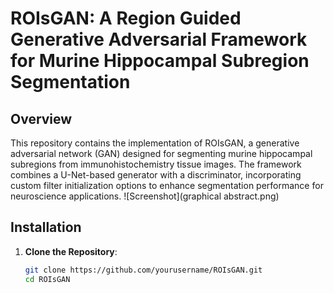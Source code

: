 # ROIsGAN: A Region Guided Generative Adversarial Framework for Murine Hippocampal Subregion Segmentation

## Overview
This repository contains the implementation of ROIsGAN, a generative adversarial network (GAN) designed for segmenting murine hippocampal subregions from immunohistochemistry tissue images. The framework combines a U-Net-based generator with a discriminator, incorporating custom filter initialization options to enhance segmentation performance for neuroscience applications.
![Screenshot](graphical abstract.png)
## Installation
1. **Clone the Repository**:
   ```bash
   git clone https://github.com/yourusername/ROIsGAN.git
   cd ROIsGAN
